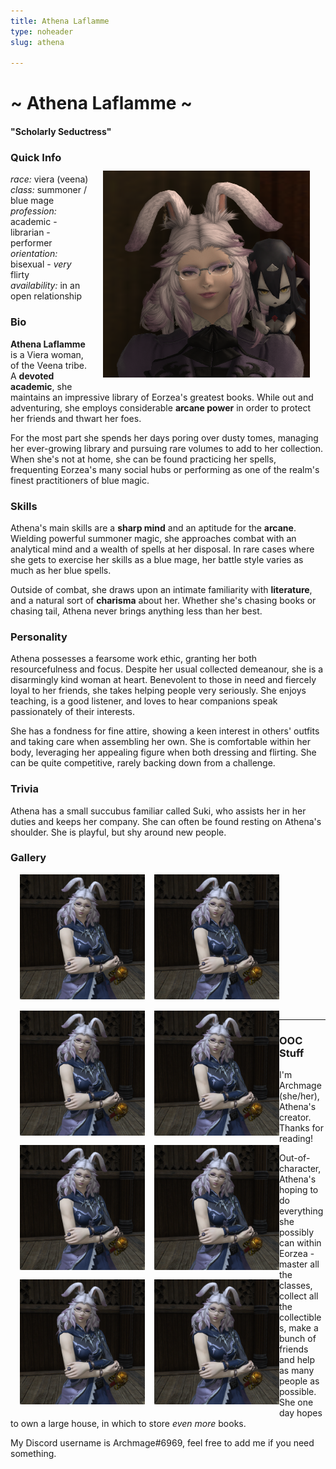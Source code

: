 ```yaml
---
title: Athena Laflamme
type: noheader
slug: athena

---
```

# \~ Athena Laflamme \~

#### "Scholarly Seductress"

<img style="float: right; margin: 35px 25px 20px 20px;" src="/uploads/athena headshot.png"  />

### Quick Info

_race:_ viera (veena)  
_class:_ summoner / blue mage  
_profession:_ academic - librarian - performer  
_orientation:_ bisexual - _very_ flirty  
_availability:_ in an open relationship

### Bio

**Athena Laflamme** is a Viera woman, of the Veena tribe. A **devoted academic**, she maintains an impressive library of Eorzea's greatest books. While out and adventuring, she employs considerable **arcane power** in order to protect her friends and thwart her foes.

For the most part she spends her days poring over dusty tomes, managing her ever-growing library and pursuing rare volumes to add to her collection. When she's not at home, she can be found practicing her spells, frequenting Eorzea's many social hubs or performing as one of the realm's finest practitioners of blue magic.

### Skills

Athena's main skills are a **sharp mind** and an aptitude for the **arcane**. Wielding powerful summoner magic, she approaches combat with an analytical mind and a wealth of spells at her disposal. In rare cases where she gets to exercise her skills as a blue mage, her battle style varies as much as her blue spells.

Outside of combat, she draws upon an intimate familiarity with **literature**, and a natural sort of **charisma** about her. Whether she's chasing books or chasing tail, Athena never brings anything less than her best.

### Personality

Athena possesses a fearsome work ethic, granting her both resourcefulness and focus. Despite her usual collected demeanour, she is a disarmingly kind woman at heart. Benevolent to those in need and fiercely loyal to her friends, she takes helping people very seriously. She enjoys teaching, is a good listener, and loves to hear companions speak passionately of their interests.

She has a fondness for fine attire, showing a keen interest in others' outfits and taking care when assembling her own. She is comfortable within her body, leveraging her appealing figure when both dressing and flirting. She can be quite competitive, rarely backing down from a challenge.

### Trivia

Athena has a small succubus familiar called Suki, who assists her in her duties and keeps her company. She can often be found resting on Athena's shoulder. She is playful, but shy around new people.

### Gallery

<a href="/uploads/BLU Athena.png"><img style="margin: 0px 0px 15px 15px;" src="/uploads/BLU Athena.png" width="200" /></a>
<a href="/uploads/BLU Athena.png"><img style="float: left; margin: 0px 0px 15px 15px;" src="/uploads/BLU Athena.png" width="200" /></a>
<a href="/uploads/BLU Athena.png"><img style="float: left; margin: 0px 0px 15px 15px;" src="/uploads/BLU Athena.png" width="200" /></a>
<a href="/uploads/BLU Athena.png"><img style="float: left; margin: 0px 0px 15px 15px;" src="/uploads/BLU Athena.png" width="200" /></a>
<a href="/uploads/BLU Athena.png"><img style="float: left; margin: 0px 0px 15px 15px;" src="/uploads/BLU Athena.png" width="200" /></a>
<a href="/uploads/BLU Athena.png"><img style="float: left; margin: 0px 0px 15px 15px;" src="/uploads/BLU Athena.png" width="200" /></a>
<a href="/uploads/BLU Athena.png"><img style="float: left; margin: 0px 0px 15px 15px;" src="/uploads/BLU Athena.png" width="200" /></a>
<a href="/uploads/BLU Athena.png"><img style="float: left; margin: 0px 0px 15px 15px;" src="/uploads/BLU Athena.png" width="200" /></a>
<br/>
***

### OOC Stuff

I'm Archmage (she/her), Athena's creator. Thanks for reading!

Out-of-character, Athena's hoping to do everything she possibly can within Eorzea - master all the classes, collect all the collectibles, make a bunch of friends and help as many people as possible. She one day hopes to own a large house, in which to store _even more_ books.

My Discord username is Archmage#6969, feel free to add me if you need something.